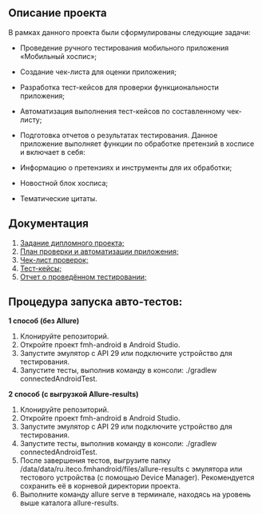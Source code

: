 ## Описание проекта 

В рамках данного проекта были сформулированы следующие задачи:

- Проведение ручного тестирования мобильного приложения «Мобильный хоспис»;
- Создание чек-листа для оценки приложения;
- Разработка тест-кейсов для проверки функциональности приложения;
- Автоматизация выполнения тест-кейсов по составленному чек-листу;
- Подготовка отчетов о результатах тестирования.
Данное приложение выполняет функции по обработке претензий в хосписе и включает в себя:

- Информацию о претензиях и инструменты для их обработки;
- Новостной блок хосписа;
- Тематические цитаты.

## Документация 

1. [Задание дипломного проекта;](https://github.com/netology-code/qamid-diplom)
2. [План проверки и автоматизации приложения;](https://github.com/sabina7350/Diplom_QA/blob/master/Plan.md)
3. [Чек-лист проверок;](https://docs.google.com/spreadsheets/d/1ISw0X1pzoSvklOjS0-k6A_5TzVOzj0ggRd5XrC6YNx4/edit?usp=sharing)
4. [Тест-кейсы;](https://docs.google.com/spreadsheets/d/1p7KYCtpL2XW6OfEE-abfV-Pv3RCNzFpzx7jvjocwGco/edit?usp=sharing)
5. [Отчет о проведённом тестировании;](https://github.com/sabina7350/Diploma_QA/blob/master/results.md)

## **Процедура запуска авто-тестов:**

**1 способ (без Allure)**
1. Клонируйте репозиторий.
2. Откройте проект fmh-android в Android Studio.
3. Запустите эмулятор с API 29 или подключите устройство для тестирования.
4. Запустите тесты, выполнив команду в консоли: ./gradlew connectedAndroidTest.

**2 способ (с выгрузкой Allure-results)**
1. Клонируйте репозиторий.
2. Откройте проект fmh-android в Android Studio.
3. Запустите эмулятор с API 29 или подключите устройство для тестирования.
4. Запустите тесты, выполнив команду в консоли: ./gradlew connectedAndroidTest.
5. После завершения тестов, выгрузите папку /data/data/ru.iteco.fmhandroid/files/allure-results с эмулятора или тестового устройства (с помощью Device Manager). Рекомендуется сохранить её в корневой директории проекта.
6. Выполните команду allure serve в терминале, находясь на уровень выше каталога allure-results.
